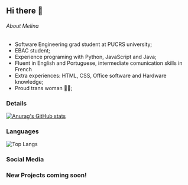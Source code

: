 ## Hi there 👋

###### About Melina

 - Software Engineering grad student at PUCRS university;
 - EBAC student;
 - Experience programing with Python, JavaScript and Java;
 - Fluent in English and Portuguese, intermediate comunication skills in French
 - Extra experiences: HTML, CSS, Office software and Hardware knowledge;
 - Proud trans woman :transgender_flag:;

### Details
[![Anurag's GitHub stats](https://github-readme-stats.vercel.app/api?username=melrvg)](https://github.com/anuraghazra/github-readme-stats)

### Languages

![Top Langs](https://github-readme-stats.vercel.app/api/top-langs/?username=melrvg&size_weight=0.5&count_weight=0.5) 

### Social Media



### New Projects coming soon!
